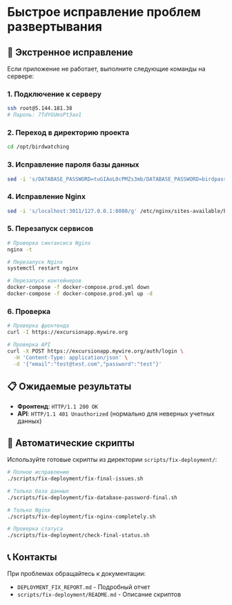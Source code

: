 # Быстрое исправление проблем развертывания

## 🚨 Экстренное исправление

Если приложение не работает, выполните следующие команды на сервере:

### 1. Подключение к серверу
```bash
ssh root@5.144.181.38
# Пароль: 7TdYGUmsPt3ao1
```

### 2. Переход в директорию проекта
```bash
cd /opt/birdwatching
```

### 3. Исправление пароля базы данных
```bash
sed -i 's/DATABASE_PASSWORD=tuGIAoL0cPMZs3mb/DATABASE_PASSWORD=birdpass123/g' docker-compose.prod.yml
```

### 4. Исправление Nginx
```bash
sed -i 's/localhost:3011/127.0.0.1:8080/g' /etc/nginx/sites-available/birdwatching
```

### 5. Перезапуск сервисов
```bash
# Проверка синтаксиса Nginx
nginx -t

# Перезапуск Nginx
systemctl restart nginx

# Перезапуск контейнеров
docker-compose -f docker-compose.prod.yml down
docker-compose -f docker-compose.prod.yml up -d
```

### 6. Проверка
```bash
# Проверка фронтенда
curl -I https://excursionapp.mywire.org

# Проверка API
curl -X POST https://excursionapp.mywire.org/auth/login \
  -H 'Content-Type: application/json' \
  -d '{"email":"test@test.com","password":"test"}'
```

## 📋 Ожидаемые результаты

- **Фронтенд**: `HTTP/1.1 200 OK`
- **API**: `HTTP/1.1 401 Unauthorized` (нормально для неверных учетных данных)

## 🔧 Автоматические скрипты

Используйте готовые скрипты из директории `scripts/fix-deployment/`:

```bash
# Полное исправление
./scripts/fix-deployment/fix-final-issues.sh

# Только база данных
./scripts/fix-deployment/fix-database-password-final.sh

# Только Nginx
./scripts/fix-deployment/fix-nginx-completely.sh

# Проверка статуса
./scripts/fix-deployment/check-final-status.sh
```

## 📞 Контакты

При проблемах обращайтесь к документации:
- `DEPLOYMENT_FIX_REPORT.md` - Подробный отчет
- `scripts/fix-deployment/README.md` - Описание скриптов

